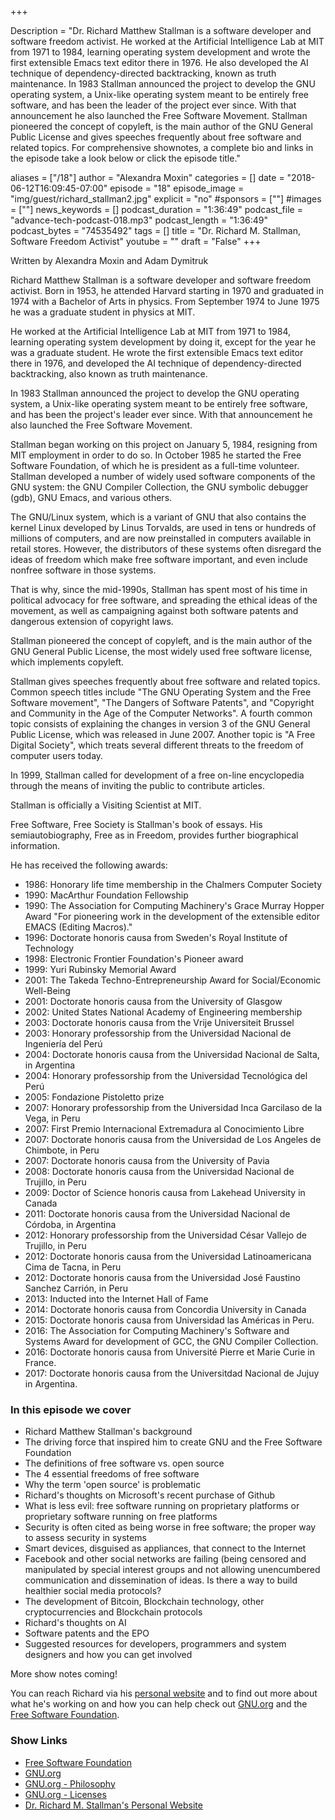 +++

Description = "Dr. Richard Matthew Stallman is a software developer and software freedom activist. He worked at the Artificial Intelligence Lab at MIT from 1971 to 1984, learning operating system development and wrote the first extensible Emacs text editor there in 1976. He also developed the AI technique of dependency-directed backtracking, known as truth maintenance. In 1983 Stallman announced the project to develop the GNU operating system, a Unix-like operating system meant to be entirely free software, and has been the leader of the project ever since. With that announcement he also launched the Free Software Movement. Stallman pioneered the concept of copyleft, is the main author of the GNU General Public License and gives speeches frequently about free software and related topics. For comprehensive shownotes, a complete bio and links in the episode take a look below or click the episode title."

aliases = ["/18"]
author = "Alexandra Moxin"
categories = []
date = "2018-06-12T16:09:45-07:00"
episode = "18"
episode_image = "img/guest/richard_stallman2.jpg"
explicit = "no"
#sponsors = [""]
#images = [""]
news_keywords = []
podcast_duration = "1:36:49"
podcast_file = "advance-tech-podcast-018.mp3"
podcast_length = "1:36:49"
podcast_bytes = "74535492"
tags = []
title = "Dr. Richard M. Stallman, Software Freedom Activist"
youtube = ""
draft = "False"
+++

Written by Alexandra Moxin and Adam Dymitruk

Richard Matthew Stallman is a software developer and software freedom activist. Born in 1953, he attended Harvard starting in 1970 and graduated in 1974 with a Bachelor of Arts in physics. From September 1974 to June 1975 he was a graduate student in physics at MIT.

He worked at the Artificial Intelligence Lab at MIT from 1971 to 1984, learning operating system development by doing it, except for the year he was a graduate student. He wrote the first extensible Emacs text editor there in 1976, and developed the AI technique of dependency-directed backtracking, also known as truth maintenance.

In 1983 Stallman announced the project to develop the GNU operating system, a Unix-like operating system meant to be entirely free software, and has been the project's leader ever since. With that announcement he also launched the Free Software Movement.

Stallman began working on this project on January 5, 1984, resigning from MIT employment in order to do so. In October 1985 he started the Free Software Foundation, of which he is president as a full-time volunteer. Stallman developed a number of widely used software components of the GNU system: the GNU Compiler Collection, the GNU symbolic debugger (gdb), GNU Emacs, and various others.

The GNU/Linux system, which is a variant of GNU that also contains the kernel Linux developed by Linus Torvalds, are used in tens or hundreds of millions of computers, and are now preinstalled in computers available in retail stores. However, the distributors of these systems often disregard the ideas of freedom which make free software important, and even include nonfree software in those systems.

That is why, since the mid-1990s, Stallman has spent most of his time in political advocacy for free software, and spreading the ethical ideas of the movement, as well as campaigning against both software patents and dangerous extension of copyright laws.

Stallman pioneered the concept of copyleft, and is the main author of the GNU General Public License, the most widely used free software license, which implements copyleft.

Stallman gives speeches frequently about free software and related topics. Common speech titles include "The GNU Operating System and the Free Software movement", "The Dangers of Software Patents", and "Copyright and Community in the Age of the Computer Networks". A fourth common topic consists of explaining the changes in version 3 of the GNU General Public License, which was released in June 2007. Another topic is "A Free Digital Society", which treats several different threats to the freedom of computer users today.

In 1999, Stallman called for development of a free on-line encyclopedia through the means of inviting the public to contribute articles.

Stallman is officially a Visiting Scientist at MIT.

Free Software, Free Society is Stallman's book of essays. His semiautobiography, Free as in Freedom, provides further biographical information.

He has received the following awards:

* 1986: Honorary life time membership in the Chalmers Computer Society
* 1990: MacArthur Foundation Fellowship
* 1990: The Association for Computing Machinery's Grace Murray Hopper Award "For pioneering work in the development of the extensible editor EMACS (Editing Macros)."
* 1996: Doctorate honoris causa from Sweden's Royal Institute of Technology
* 1998: Electronic Frontier Foundation's Pioneer award
* 1999: Yuri Rubinsky Memorial Award
* 2001: The Takeda Techno-Entrepreneurship Award for Social/Economic Well-Being
* 2001: Doctorate honoris causa from the University of Glasgow
* 2002: United States National Academy of Engineering membership
* 2003: Doctorate honoris causa from the Vrije Universiteit Brussel
* 2003: Honorary professorship from the Universidad Nacional de Ingeniería del Perú
* 2004: Doctorate honoris causa from the Universidad Nacional de Salta, in Argentina
* 2004: Honorary professorship from the Universidad Tecnológica del Perú
* 2005: Fondazione Pistoletto prize
* 2007: Honorary professorship from the Universidad Inca Garcilaso de la Vega, in Peru
* 2007: First Premio Internacional Extremadura al Conocimiento Libre
* 2007: Doctorate honoris causa from the Universidad de Los Angeles de Chimbote, in Peru
* 2007: Doctorate honoris causa from the University of Pavia
* 2008: Doctorate honoris causa from the Universidad Nacional de Trujillo, in Peru
* 2009: Doctor of Science honoris causa from Lakehead University in Canada
* 2011: Doctorate honoris causa from the Universidad Nacional de Córdoba, in Argentina
* 2012: Honorary professorship from the Universidad César Vallejo de Trujillo, in Peru
* 2012: Doctorate honoris causa from the Universidad Latinoamericana Cima de Tacna, in Peru
* 2012: Doctorate honoris causa from the Universidad José Faustino Sanchez Carrión, in Peru
* 2013: Inducted into the Internet Hall of Fame
* 2014: Doctorate honoris causa from Concordia University in Canada
* 2015: Doctorate honoris causa from Universidad las Américas in Peru.
* 2016: The Association for Computing Machinery's Software and Systems Award for development of GCC, the GNU Compiler Collection.
* 2016: Doctorate honoris causa from Université Pierre et Marie Curie in France.
* 2017: Doctorate honoris causa from the Universitdad Nacional de Jujuy in Argentina.

### In this episode we cover

* Richard Matthew Stallman's background
* The driving force that inspired him to create GNU and the Free Software Foundation
* The definitions of free software vs. open source
* The 4 essential freedoms of free software
* Why the term 'open source' is problematic
* Richard's thoughts on Microsoft's recent purchase of Github
* What is less evil: free software running on proprietary platforms or proprietary software running on free platforms
* Security is often cited as being worse in free software; the proper way to assess security in systems
* Smart devices, disguised as appliances, that connect to the Internet
* Facebook and other social networks are failing (being censored and manipulated by special interest groups and not allowing unencumbered communication and dissemination of ideas. Is there a way to build healthier social media protocols?
* The development of Bitcoin, Blockchain technology, other cryptocurrencies and Blockchain protocols
* Richard's thoughts on AI
* Software patents and the EPO
* Suggested resources for developers, programmers and system designers and how you can get involved

More show notes coming!

You can reach Richard via his [personal website](https://stallman.org/) and to find out more about what he's working on and how you can help check out [GNU.org](http://www.gnu.org/) and the [Free Software Foundation](https://www.fsf.org/).

### Show Links

* [Free Software Foundation](https://www.fsf.org/)
* [GNU.org](http://www.gnu.org/)
* [GNU.org - Philosophy](http://www.gnu.org/philosophy/philosophy.html)
* [GNU.org - Licenses](http://www.gnu.org/licenses/licenses.html)
* [Dr. Richard M. Stallman's Personal Website](https://stallman.org/)












